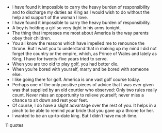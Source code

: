  - I have found it impossible to carry the heavy burden of responsibility and to discharge my duties as King as I would wish to do without the help and support of the woman I love.
 - I have found it impossible to carry the heavy burden of responsibility.
 - A boy is holding a girl so very tight in his arms tonight.
 - The thing that impresses me most about America is the way parents obey their children.
 - You all know the reasons which have impelled me to renounce the throne. But I want you to understand that in making up my mind I did not forget the country or the empire, which, as Prince of Wales and lately as King, I have for twenty-five years tried to serve.
 - When you are too old to play golf, you had better die.
 - When you’re bored with yourself, marry and be bored with someone else.
 - I like going there for golf. America is one vast golf course today.
 - Perhaps one of the only positive pieces of advice that I was ever given was that supplied by an old courtier who observed: Only two rules really count. Never miss an opportunity to relieve yourself; never miss a chance to sit down and rest your feet.
 - Of course, I do have a slight advantage over the rest of you. It helps in a pinch to be able to remind your bride that you gave up a throne for her.
 - I wanted to be an up-to-date king. But I didn’t have much time.

11 quotes